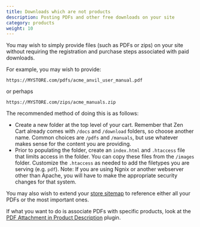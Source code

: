 ```yaml
---
title: Downloads which are not products 
description: Posting PDFs and other free downloads on your site
category: products
weight: 10
---
```


You may wish to simply provide files (such as PDFs or zips) on your site without requiring the registration and purchase steps associated with paid downloads.

For example, you may wish to provide: 

`https://MYSTORE.com/pdfs/acme_anvil_user_manual.pdf `

or perhaps

`https://MYSTORE.com/zips/acme_manuals.zip`

The recommended method of doing this is as follows:

- Create a new folder at the top level of your cart.  Remember that Zen Cart already comes with `/docs` and `/download` folders, so choose another name.  Common choices are `/pdfs` and `/manuals`, but use whatever makes sense for the content you are providing. 
- Prior to populating the folder, create an `index.html` and `.htaccess` file that limits access in the folder.  You can copy these files from the `/images` folder.  Customize the `.htaccess` as needed to add the filetypes you are serving (e.g. `pdf`).
Note: If you are using Ngnix or another webserver other than Apache, you will have to make the appropriate security changes for that system. 

You may also wish to extend your [store sitemap](/user/storefront_pages/site_map/) to reference either all your PDFs or the most important ones. 


If what you want to do is associate PDFs with specific products, look at the [PDF Attachment in Product Description](https://www.zen-cart.com/downloads.php?do=file&id=1642) plugin.

